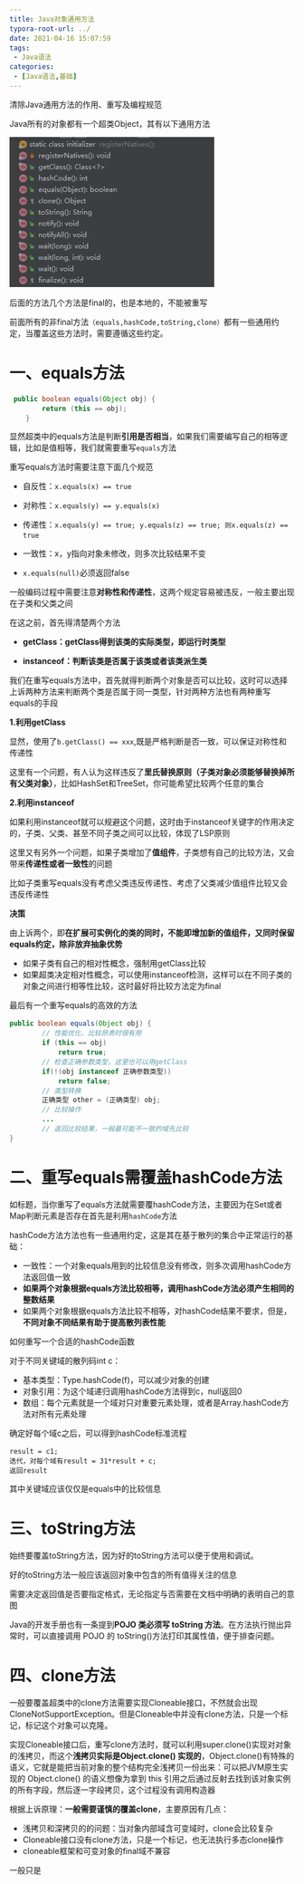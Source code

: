 ```yaml
---
title: Java对象通用方法
typora-root-url: ../
date: 2021-04-16 15:07:59
tags:
 - Java语法
categories:
 - [Java语法,基础]
---
```


清除Java通用方法的作用、重写及编程规范

<!--more-->

Java所有的对象都有一个超类Object，其有以下通用方法

![image-20210416152247341](/images/image-20210416152247341.png)

后面的方法几个方法是final的，也是本地的，不能被重写

前面所有的非final方法`（equals,hashCode,toString,clone）`都有一些通用约定，当覆盖这些方法时，需要遵循这些约定。

# 一、equals方法

```java
 public boolean equals(Object obj) {
        return (this == obj);
    }
```

显然超类中的equals方法是判断**引用是否相当**，如果我们需要编写自己的相等逻辑，比如是值相等，我们就需要重写`equals`方法

重写equals方法时需要注意下面几个规范

- 自反性：`x.equals(x) == true`
- 对称性：`x.equals(y) == y.equals(x)`

- 传递性：`x.equals(y) == true; y.equals(z) == true; 则x.equals(z) == true`

- 一致性：x，y指向对象未修改，则多次比较结果不变
- `x.equals(null)`必须返回false

一般编码过程中需要注意**对称性和传递性**，这两个规定容易被违反，一般主要出现在子类和父类之间

在这之前，首先得清楚两个方法

- **getClass：**getClass得到该类的实际类型，即**运行时类型**

- **instanceof：**判断该类是否属于**该类或者该类派生类**

我们在重写equals方法中，首先就得判断两个对象是否可以比较，这时可以选择上诉两种方法来判断两个类是否属于同一类型，针对两种方法也有两种重写equals的手段

**1.利用getClass**

显然，使用了`b.getClass() == xxx`,既是严格判断是否一致，可以保证对称性和传递性

这里有一个问题，有人认为这样违反了**里氏替换原则（子类对象必须能够替换掉所有父类对象）**，比如HashSet和TreeSet，你可能希望比较两个任意的集合

**2.利用instanceof**

如果利用instanceof就可以规避这个问题，这时由于instanceof关键字的作用决定的，子类、父类、甚至不同子类之间可以比较，体现了LSP原则

这里又有另外一个问题，如果子类增加了**值组件**，子类想有自己的比较方法，又会带来**传递性或者一致性**的问题

比如子类重写equals没有考虑父类违反传递性、考虑了父类减少值组件比较又会违反传递性



**决策**

由上诉两个，即**在扩展可实例化的类的同时，不能即增加新的值组件，又同时保留equals约定，除非放弃抽象优势**

- 如果子类有自己的相对性概念，强制用getClass比较
- 如果超类决定相对性概念，可以使用instanceof检测，这样可以在不同子类的对象之间进行相等性比较，这时最好将比较方法定为final



最后有一个重写equals的高效的方法

```java
public boolean equals(Object obj) {
        // 性能优化，比较昂贵时很有用
		if (this == obj)
			return true;
        // 检查正确参数类型，这里也可以用getClass
		if(!(obj instanceof 正确参数类型))
			return false;
		// 类型转换
        正确类型 other = (正确类型) obj;
		// 比较操作
        ...
        // 返回比较结果，一般最可能不一致的域先比较
}
```





# 二、重写equals需覆盖hashCode方法

如标题，当你重写了equals方法就需要覆hashCode方法，主要因为在Set或者Map判断元素是否存在首先是利用`hashCode`方法

hashCode方法方法也有一些通用约定，这是其在基于散列的集合中正常运行的基础：

- 一致性：一个对象equals用到的比较信息没有修改，则多次调用hashCode方法返回值一致
- **如果两个对象根据equals方法比较相等，调用hashCode方法必须产生相同的整数结果**
- 如果两个对象根据equals方法比较不相等，对hashCode结果不要求，但是，**不同对象不同结果有助于提高散列表性能**

如何重写一个合适的hashCode函数

对于不同关键域的散列码int c：

- 基本类型：Type.hashCode(f)，可以减少对象的创建
- 对象引用：为这个域递归调用hashCode方法得到c，null返回0
- 数组：每个元素就是一个域对只对重要元素处理，或者是Array.hashCode方法对所有元素处理

确定好每个域c之后，可以得到hashCode标准流程

```
result = c1;
迭代，对每个域有result = 31*result + c;
返回result
```

其中关键域应该仅仅是equals中的比较信息

# 三、toString方法

始终要覆盖toString方法，因为好的toString方法可以便于使用和调试。

好的toString方法一般应该返回对象中包含的所有值得关注的信息

需要决定返回值是否要指定格式，无论指定与否需要在文档中明确的表明自己的意图

Java的开发手册也有一条提到**POJO 类必须写 toString 方法**。在方法执行抛出异常时，可以直接调用 POJO 的 toString()方法打印其属性值，便于排查问题。

# 四、clone方法

一般要覆盖超类中的clone方法需要实现Cloneable接口，不然就会出现CloneNotSupportException。但是Cloneable中并没有clone方法，只是一个标记，标记这个对象可以克隆。

实现Cloneable接口后，重写clone方法时，就可以利用super.clone()实现对对象的浅拷贝，而这个**浅拷贝实际是Object.clone() 实现的**，Object.clone()有特殊的语义，它就是能把当前对象的整个结构完全浅拷贝一份出来：可以把JVM原生实现的 Object.clone() 的语义想像为拿到 this 引用之后通过反射去找到该对象实例的所有字段，然后逐一字段拷贝，这个过程没有调用构造器

根据上诉原理：**一般需要谨慎的覆盖clone**，主要原因有几点：

- 浅拷贝和深拷贝的的问题：当对象内部域含可变域时，clone会比较复杂
- Cloneable接口没有clone方法，只是一个标记，也无法执行多态clone操作
- cloneable框架和可变对象的final域不兼容

一般只是